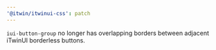 ```yaml
---
'@itwin/itwinui-css': patch
---
```


`iui-button-group` no longer has overlapping borders between adjacent iTwinUI borderless buttons.
